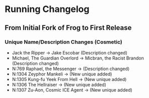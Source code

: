 # Running Changelog
## From Initial Fork of Frog to First Release

### Unique Name/Description Changes (Cosmetic)
* Jack the Ripper -> Jake Escobar (Description changed)
* Michael, The Guardian Overlord -> Micbran, the Racist Brandon (Description changed)
* N:769 Raphael, the Messenger -> (Description changed)
* N:1304 Zeyphor Mankeli -> (New unique added)
* N:1305 Kung-fu Yeek From Hell -> (New unique added)
* N:1306 The Hellraiser -> (New unique added)
* N:1307 Zu-Aon, Cosmic ICE Agent -> (New unique added)